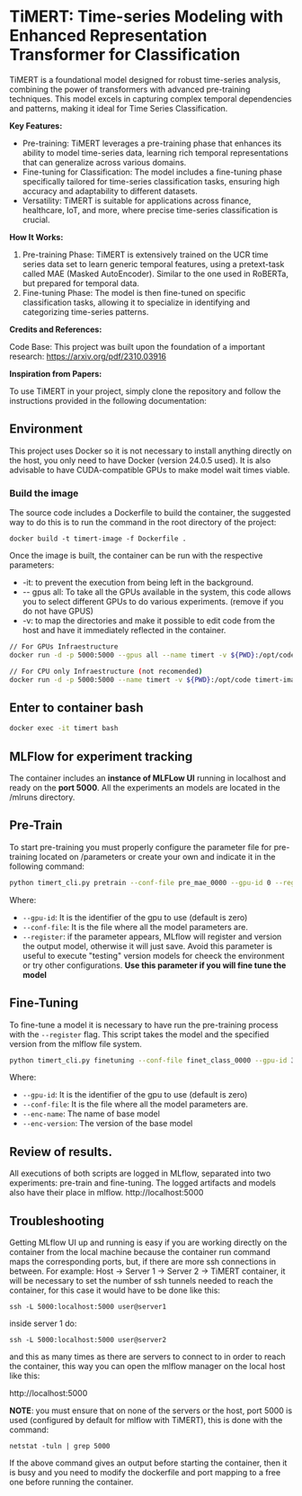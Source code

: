 # TiMERT: Time-series Modeling with Enhanced Representation Transformer for Classification
TiMERT is a foundational model designed for robust time-series analysis, combining the power of transformers with advanced pre-training techniques. This model excels in capturing complex temporal dependencies and patterns, making it ideal for Time Series Classification.

**Key Features:**

- Pre-training: TiMERT leverages a pre-training phase that enhances its ability to model time-series data, learning rich temporal representations that can generalize across various domains.
- Fine-tuning for Classification: The model includes a fine-tuning phase specifically tailored for time-series classification tasks, ensuring high accuracy and adaptability to different datasets.
- Versatility: TiMERT is suitable for applications across finance, healthcare, IoT, and more, where precise time-series classification is crucial.

**How It Works:**

1. Pre-training Phase: TiMERT is extensively trained on the UCR time series data set to learn generic temporal features, using a pretext-task called MAE (Masked AutoEncoder). Similar to the one used in RoBERTa, but prepared for temporal data.
2. Fine-tuning Phase: The model is then fine-tuned on specific classification tasks, allowing it to specialize in identifying and categorizing time-series patterns.

**Credits and References:**

Code Base: This project was built upon the foundation of a important research: https://arxiv.org/pdf/2310.03916

**Inspiration from Papers:**

To use TiMERT in your project, simply clone the repository and follow the instructions provided in the following documentation:

## Environment
This project uses Docker so it is not necessary to install anything directly on the host, you only need to have Docker (version 24.0.5 used). It is also advisable to have CUDA-compatible GPUs to make model wait times viable.

### Build the image

The source code includes a Dockerfile to build the container, the suggested way to do this is to run the command in the root directory of the project:

```
docker build -t timert-image -f Dockerfile .
```

Once the image is built, the container can be run with the respective parameters:

- -it: to prevent the execution from being left in the background.
- -- gpus all: To take all the GPUs available in the system, this code allows you to select different GPUs to do various experiments. (remove if you do not have GPUS)
- -v: to map the directories and make it possible to edit code from the host and have it immediately reflected in the container.

``` bash
// For GPUs Infraestructure
docker run -d -p 5000:5000 --gpus all --name timert -v ${PWD}:/opt/code timert-image

// For CPU only Infraestructure (not recomended)
docker run -d -p 5000:5000 --name timert -v ${PWD}:/opt/code timert-image

```

## Enter to container bash

``` bash
docker exec -it timert bash
```

## MLFlow for experiment tracking

The container includes an **instance of MLFLow UI** running in localhost and ready on the **port 5000**. All the experiments an models are located in the /mlruns directory.


## Pre-Train

To start pre-training you must properly configure the parameter file for pre-training located on /parameters or create your own and indicate it in the following command:

```bash
python timert_cli.py pretrain --conf-file pre_mae_0000 --gpu-id 0 --register
```

Where:
- ```--gpu-id```: It is the identifier of the gpu to use (default is zero)
- ```--conf-file```: It is the file where all the model parameters are.
- ```--register```: if the parameter appears, MLflow will register and version the output model, otherwise it will just save. Avoid this parameter is useful to execute "testing" version models for cheeck the environment or try other configurations. **Use this parameter if you will fine tune the model**

## Fine-Tuning

To fine-tune a model it is necessary to have run the pre-training process with the ```--register``` flag. This script takes the model and the specified version from the mlflow file system.

```bash
python timert_cli.py finetuning --conf-file finet_class_0000 --gpu-id 3 --enc-name mae_first_approach --enc-ver 1
```

Where:
- ```--gpu-id```: It is the identifier of the gpu to use (default is zero)
- ```--conf-file```: It is the file where all the model parameters are.
- ```--enc-name```: The name of base model
- ```--enc-version```: The version of the base model

## Review of results.

All executions of both scripts are logged in MLflow, separated into two experiments: pre-train and fine-tuning. The logged artifacts and models also have their place in mlflow. http://localhost:5000

## Troubleshooting

Getting MLflow UI up and running is easy if you are working directly on the container from the local machine because the container run command maps the corresponding ports, but, if there are more ssh connections in between. For example: Host -> Server 1 -> Server 2 -> TiMERT container, it will be necessary to set the number of ssh tunnels needed to reach the container, for this case it would have to be done like this:

```
ssh -L 5000:localhost:5000 user@server1
```

inside server 1 do:

```
ssh -L 5000:localhost:5000 user@server2
```

and this as many times as there are servers to connect to in order to reach the container, this way you can open the mlflow manager on the local host like this:

http://localhost:5000

**NOTE**: you must ensure that on none of the servers or the host, port 5000 is used (configured by default for mlflow with TiMERT), this is done with the command:

```
netstat -tuln | grep 5000
```

If the above command gives an output before starting the container, then it is busy and you need to modify the dockerfile and port mapping to a free one before running the container.